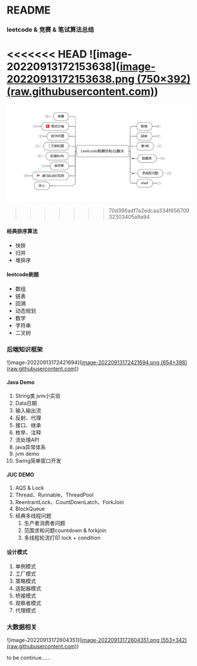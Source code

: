 # README

### leetcode & 竞赛 & 笔试算法总结

<<<<<<< HEAD
![image-20220913172153638]([image-20220913172153638.png (750×392) (raw.githubusercontent.com)](https://raw.githubusercontent.com/QAQ5685150/java-Learn/master/src/main/resources/picture/image-20220913172153638.png))
=======
![image-20220913172153638](https://raw.githubusercontent.com/QAQ5685150/java-Learn/master/src/main/resources/picture/image-20220913172153638.png)
>>>>>>> 70d396adf7a2edcaa334f65670932303405a9a94

#### 经典排序算法

- 快排
- 归并
- 堆排序

#### leetcode刷题
- 数组
- 链表
- 回溯
- 动态规划
- 数学
- 字符串
- 二叉树

### 后端知识框架

![image-20220913172421694]([image-20220913172421694.png (654×398) (raw.githubusercontent.com)](https://raw.githubusercontent.com/QAQ5685150/java-Learn/master/src/main/resources/picture/image-20220913172421694.png))

#### Java Demo

1. String类 jvm小实验
2. Data日期
3. 输入输出流
4. 反射、代理
5. 接口、继承
6. 枚举、注释
7. 流处理API
8. java异常体系
9. jvm demo
10. Swing简单窗口开发

#### JUC DEMO

1. AQS & Lock
2. Thread、Runnable、ThreadPool
3. ReentrantLock、CountDownLatch、ForkJoin
4. BlockQueue
5. 经典多线程问题
   1. 生产者消费者问题
   2. 范围求和问题countdown & forkjoin
   3. 多线程轮流打印 lock + condition

#### 设计模式

1. 单例模式
2. 工厂模式
3. 策略模式
4. 适配器模式
5. 桥接模式
6. 观察者模式
7. 代理模式



### 大数据相关

![image-20220913172604351]([image-20220913172604351.png (553×342) (raw.githubusercontent.com)](https://raw.githubusercontent.com/QAQ5685150/java-Learn/master/src/main/resources/picture/image-20220913172604351.png))

to be continue……